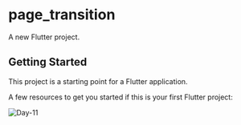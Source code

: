 # page_transition

A new Flutter project.

## Getting Started

This project is a starting point for a Flutter application.

A few resources to get you started if this is your first Flutter project:

![Day-11](https://user-images.githubusercontent.com/47666475/195378223-231c3ace-9466-4692-a200-4b6df0f8d886.gif)